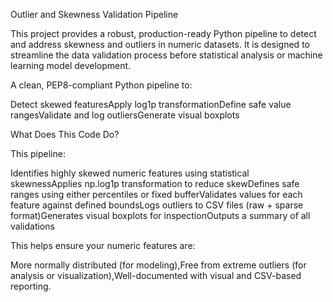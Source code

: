 Outlier and Skewness Validation Pipeline

This project provides a robust, production-ready Python pipeline to detect and address skewness and outliers in numeric datasets.
It is designed to streamline the data validation process before statistical analysis or machine learning model development.

A clean, PEP8-compliant Python pipeline to:

Detect skewed featuresApply log1p transformationDefine safe value rangesValidate and log outliersGenerate visual boxplots

What Does This Code Do?

This pipeline:

Identifies highly skewed numeric features using statistical skewnessApplies np.log1p transformation to reduce skewDefines safe ranges using either percentiles or fixed bufferValidates values for each feature against defined boundsLogs outliers to CSV files (raw + sparse format)Generates visual boxplots for inspectionOutputs a summary of all validations

This helps ensure your numeric features are:

More normally distributed (for modeling),Free from extreme outliers (for analysis or visualization),Well-documented with visual and CSV-based reporting.
